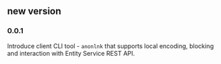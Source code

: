 ## new version

### 0.0.1

Introduce client CLI tool - `anonlnk` that supports local encoding, blocking and interaction with
Entity Service REST API.